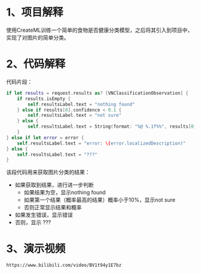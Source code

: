 # 1、项目解释

使用CreateML训练一个简单的食物是否健康分类模型，之后将其引入到项目中，实现了对图片的简单分类。

# 2、代码解释

代码片段：

```swift
if let results = request.results as? [VNClassificationObservation] {
    if results.isEmpty {
        self.resultsLabel.text = "nothing found"
    } else if results[0].confidence < 0.1 {
        self.resultsLabel.text = "not sure"
    } else {
        self.resultsLabel.text = String(format: "%@ %.1f%%", results[0].identifier, results[0].confidence * 100)
    }
} else if let error = error {
    self.resultsLabel.text = "error: \(error.localizedDescription)"
} else {
    self.resultsLabel.text = "???"
}
```

该段代码用来获取图片分类的结果：

- 如果获取到结果，进行进一步判断
    - 如果结果为空，显示nothing found
    - 如果第一个结果（概率最高的结果）概率小于10%，显示not sure
    - 否则正常显示结果和概率
- 如果发生错误，显示错误
- 否则，显示 ???

# 3、演示视频

    https://www.bilibili.com/video/BV1t94y1E7bz
